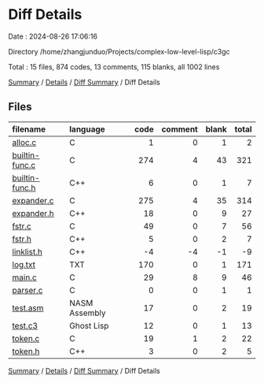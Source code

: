 # Diff Details

Date : 2024-08-26 17:06:16

Directory /home/zhangjunduo/Projects/complex-low-level-lisp/c3gc

Total : 15 files,  874 codes, 13 comments, 115 blanks, all 1002 lines

[Summary](results.md) / [Details](details.md) / [Diff Summary](diff.md) / Diff Details

## Files
| filename | language | code | comment | blank | total |
| :--- | :--- | ---: | ---: | ---: | ---: |
| [alloc.c](/alloc.c) | C | 1 | 0 | 1 | 2 |
| [builtin-func.c](/builtin-func.c) | C | 274 | 4 | 43 | 321 |
| [builtin-func.h](/builtin-func.h) | C++ | 6 | 0 | 1 | 7 |
| [expander.c](/expander.c) | C | 275 | 4 | 35 | 314 |
| [expander.h](/expander.h) | C++ | 18 | 0 | 9 | 27 |
| [fstr.c](/fstr.c) | C | 49 | 0 | 7 | 56 |
| [fstr.h](/fstr.h) | C++ | 5 | 0 | 2 | 7 |
| [linklist.h](/linklist.h) | C++ | -4 | -4 | -1 | -9 |
| [log.txt](/log.txt) | TXT | 170 | 0 | 1 | 171 |
| [main.c](/main.c) | C | 29 | 8 | 9 | 46 |
| [parser.c](/parser.c) | C | 0 | 0 | 1 | 1 |
| [test.asm](/test.asm) | NASM Assembly | 17 | 0 | 2 | 19 |
| [test.c3](/test.c3) | Ghost Lisp | 12 | 0 | 1 | 13 |
| [token.c](/token.c) | C | 19 | 1 | 2 | 22 |
| [token.h](/token.h) | C++ | 3 | 0 | 2 | 5 |

[Summary](results.md) / [Details](details.md) / [Diff Summary](diff.md) / Diff Details